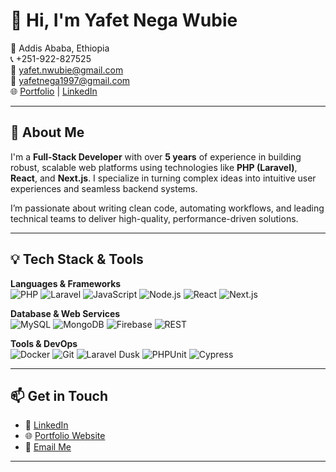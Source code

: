 # 👋 Hi, I'm Yafet Nega Wubie

📍 Addis Ababa, Ethiopia  
📞 +251-922-827525  
📧 [yafet.nwubie@gmail.com](mailto:yafet.nwubie@gmail.com)  
📧 [yafetnega1997@gmail.com](mailto:yafetnega1997@gmail.com)  
🌐 [Portfolio](https://yafet.fillatech.et) | [LinkedIn](https://linkedin.com/in/yafetnega)

---

## 🚀 About Me

I'm a **Full-Stack Developer** with over **5 years** of experience in building robust, scalable web platforms using technologies like **PHP (Laravel)**, **React**, and **Next.js**. I specialize in turning complex ideas into intuitive user experiences and seamless backend systems.

I’m passionate about writing clean code, automating workflows, and leading technical teams to deliver high-quality, performance-driven solutions.

---

## 💡 Tech Stack & Tools

**Languages & Frameworks**  
![PHP](https://img.shields.io/badge/PHP-777BB4?style=flat&logo=php&logoColor=white)
![Laravel](https://img.shields.io/badge/Laravel-F55247?style=flat&logo=laravel&logoColor=white)
![JavaScript](https://img.shields.io/badge/JavaScript-F7DF1E?style=flat&logo=javascript&logoColor=black)
![Node.js](https://img.shields.io/badge/Node.js-339933?style=flat&logo=node.js&logoColor=white)
![React](https://img.shields.io/badge/React-61DAFB?style=flat&logo=react&logoColor=black)
![Next.js](https://img.shields.io/badge/Next.js-000000?style=flat&logo=nextdotjs&logoColor=white)

**Database & Web Services**  
![MySQL](https://img.shields.io/badge/MySQL-4479A1?style=flat&logo=mysql&logoColor=white)
![MongoDB](https://img.shields.io/badge/MongoDB-47A248?style=flat&logo=mongodb&logoColor=white)
![Firebase](https://img.shields.io/badge/Firebase-FFCA28?style=flat&logo=firebase&logoColor=black)
![REST](https://img.shields.io/badge/REST-02569B?style=flat&logo=rest&logoColor=white)

**Tools & DevOps**  
![Docker](https://img.shields.io/badge/Docker-2496ED?style=flat&logo=docker&logoColor=white)
![Git](https://img.shields.io/badge/Git-F05032?style=flat&logo=git&logoColor=white)
![Laravel Dusk](https://img.shields.io/badge/Dusk-FF2D20?style=flat&logo=laravel&logoColor=white)
![PHPUnit](https://img.shields.io/badge/PHPUnit-6C6C6C?style=flat&logo=php&logoColor=white)
![Cypress](https://img.shields.io/badge/Cypress-17202C?style=flat&logo=cypress&logoColor=white)

---

## 📫 Get in Touch

- 💼 [LinkedIn](https://linkedin.com/in/yafetnega)
- 🌐 [Portfolio Website](https://yafet.fillatech.et)
- 📧 [Email Me](mailto:yafet.nwubie@gmail.com)

---

